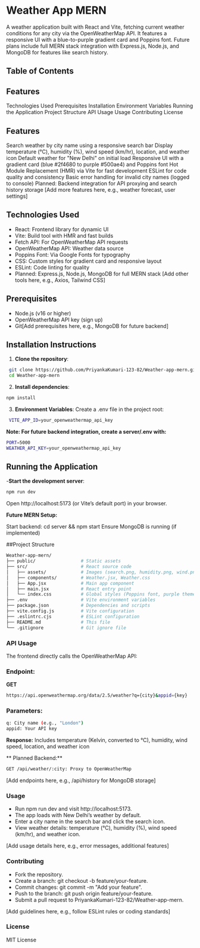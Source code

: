 # Weather App MERN
A weather application built with React and Vite, fetching current weather conditions for any city via the OpenWeatherMap API. It features a responsive UI with a blue-to-purple gradient card and Poppins font. Future plans include full MERN stack integration with Express.js, Node.js, and MongoDB for features like search history.

## Table of Contents

## Features
Technologies Used
Prerequisites
Installation
Environment Variables
Running the Application
Project Structure
API Usage
Usage
Contributing
License

## Features

Search weather by city name using a responsive search bar
Display temperature (°C), humidity (%), wind speed (km/hr), location, and weather icon
Default weather for "New Delhi" on initial load
Responsive UI with a gradient card (blue #2f4680 to purple #500ae4) and Poppins font
Hot Module Replacement (HMR) via Vite for fast development
ESLint for code quality and consistency
Basic error handling for invalid city names (logged to console)
Planned: Backend integration for API proxying and search history storage
[Add more features here, e.g., weather forecast, user settings]

## Technologies Used

- React: Frontend library for dynamic UI
- Vite: Build tool with HMR and fast builds
- Fetch API: For OpenWeatherMap API requests
- OpenWeatherMap API: Weather data source
- Poppins Font: Via Google Fonts for typography
- CSS: Custom styles for gradient card and responsive layout
- ESLint: Code linting for quality
- Planned: Express.js, Node.js, MongoDB for full MERN stack [Add other tools here, e.g., Axios, Tailwind CSS]

## Prerequisites

- Node.js (v16 or higher)
- OpenWeatherMap API key (sign up)
- Git[Add prerequisites here, e.g., MongoDB for future backend]

## Installation Instructions

1. **Clone the repository**:
```bash
 git clone https://github.com/PriyankaKumari-123-82/Weather-app-mern.git
 cd Weather-app-mern
```


2. **Install dependencies**:
```bash
npm install
```

3. **Environment Variables**:
  Create a .env file in the project root:
```bash
 VITE_APP_ID=your_openweathermap_api_key
```

**Note: For future backend integration, create a server/.env with:**
```bash
PORT=5000
WEATHER_API_KEY=your_openweathermap_api_key
```

## Running the Application

-**Start the development server**:
```bash
npm run dev
```

Open http://localhost:5173 (or Vite’s default port) in your browser.

**Future MERN Setup:**

Start backend: cd server && npm start
Ensure MongoDB is running (if implemented)


##Project Structure
```bash
Weather-app-mern/
├── public/                 # Static assets
├── src/                    # React source code
│   ├── assets/             # Images (search.png, humidity.png, wind.png)
│   ├── components/         # Weather.jsx, Weather.css
│   ├── App.jsx             # Main app component
│   ├── main.jsx            # React entry point
│   └── index.css           # Global styles (Poppins font, purple theme #e2d4ff)
├── .env                    # Vite environment variables
├── package.json            # Dependencies and scripts
├── vite.config.js          # Vite configuration
├── .eslintrc.cjs           # ESLint configuration
├── README.md               # This file
└── .gitignore              # Git ignore file
```

### API Usage
The frontend directly calls the OpenWeatherMap API:

### Endpoint:
**GET**
```bash
https://api.openweathermap.org/data/2.5/weather?q={city}&appid={key}
```

### Parameters:
```bash
q: City name (e.g., "London")
appid: Your API key
```

**Response:** Includes temperature (Kelvin, converted to °C), humidity, wind speed, location, and weather icon


** Planned Backend:**
```bash
GET /api/weather/:city: Proxy to OpenWeatherMap
```
[Add endpoints here, e.g., /api/history for MongoDB storage]


### Usage

- Run npm run dev and visit http://localhost:5173.
- The app loads with New Delhi’s weather by default.
- Enter a city name in the search bar and click the search icon.
- View weather details: temperature (°C), humidity (%), wind speed (km/hr), and weather icon.


[Add usage details here, e.g., error messages, additional features]

### Contributing

- Fork the repository.
- Create a branch: git checkout -b feature/your-feature.
- Commit changes: git commit -m "Add your feature".
- Push to the branch: git push origin feature/your-feature.
- Submit a pull request to PriyankaKumari-123-82/Weather-app-mern.


[Add guidelines here, e.g., follow ESLint rules or coding standards]

### License
MIT License
